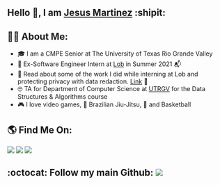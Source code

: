 

## Hello :wave:, I am [Jesus Martinez](https://martje55555.github.io)  :shipit:

## :technologist:	About Me: 
  * :mortar_board: I am a CMPE Senior at The University of Texas Rio Grande Valley
  * :incoming_envelope: Ex-Software Engineer Intern at [Lob](https://lob.com) in Summer 2021 :mailbox_with_mail:	
  * 👀 Read about some of the work I did while interning at Lob and protecting privacy with data redaction. [Link](https://www.lob.com/blog/protecting-privacy-with-data-redaction) 📖
  * :nerd_face:	TA for Department of Computer Science at [UTRGV](https://www.utrgv.edu/csci/) for the Data Structures & Algorithms course
  * :video_game: I love video games, :martial_arts_uniform: Brazilian Jiu-Jitsu, :basketball: and Basketball

## :earth_americas: Find Me On:
[![](https://img.shields.io/badge/LinkedIn-0077B5?style=for-the-badge&logo=linkedin&logoColor=white)](https://www.linkedin.com/in/jesus-martinez-01b1a31b1/)
[![](https://img.shields.io/badge/-LeetCode-FFA116?style=for-the-badge&logo=LeetCode&logoColor=black)](https://leetcode.com/Martje55555/)
[![](https://img.shields.io/badge/Codewars-B1361E?style=for-the-badge&logo=Codewars&logoColor=white)](https://www.codewars.com/users/Martje55555)

## :octocat: Follow my main Github: [![](https://img.shields.io/badge/GitHub-100000?style=for-the-badge&logo=github&logoColor=white)](https://github.com/Martje55555)
